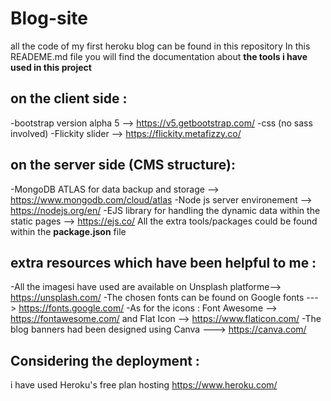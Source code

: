 # Blog-site
all the code of my first heroku blog can be found in this repository
In this READEME.md file you will find the documentation about **the tools i have used in this project**  
## on the client side :
-bootstrap version alpha 5 --> https://v5.getbootstrap.com/
-css (no sass involved)
-Flickity slider --> https://flickity.metafizzy.co/

## on the server side (CMS structure):
-MongoDB ATLAS for data backup and storage --> https://www.mongodb.com/cloud/atlas
-Node js server environement -->  https://nodejs.org/en/
-EJS library for handling the dynamic data within the static pages --> https://ejs.co/
All the extra tools/packages could be found within the **package.json** file

## extra resources which have been helpful to me :
-All the imagesi have used are available on Unsplash platforme--> https://unsplash.com/
-The chosen fonts can be found on Google fonts --->  https://fonts.google.com/
-As for the icons : Font Awesome --> https://fontawesome.com/ and Flat Icon --> https://www.flaticon.com/
-The blog banners had been designed using Canva ---> https://canva.com/

## Considering the deployment :
i have used Heroku's free plan hosting  https://www.heroku.com/
